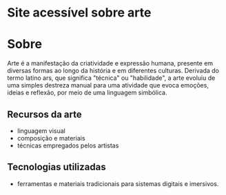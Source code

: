 # Site acessível sobre arte
# Sobre
Arte é a manifestação da criatividade e expressão humana, presente em diversas formas ao longo da história e em diferentes culturas. Derivada do termo latino ars, que significa "técnica" ou "habilidade", a arte evoluiu de uma simples destreza manual para uma atividade que evoca emoções, ideias e reflexão, por meio de uma linguagem simbólica. 
## Recursos da arte
- linguagem visual
- composição e materiais
- técnicas empregados pelos artistas
## Tecnologias utilizadas
- ferramentas e materiais tradicionais para sistemas digitais e imersivos.
